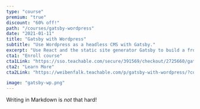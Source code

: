 ```yaml
---
type: "course"
premium: "true"
discount: "60% off!"
path: "/courses/gatsby-wordpress"
date: "2021-01-11"
title: "Gatsby with Wordpress"
subtitle: "Use Wordpress as a headless CMS with Gatsby."
excerpt: "Use React and the static site generator Gatsby to build a front end for a Wordpress site."
cta1: "Enroll course"
cta1Link: "https://sso.teachable.com/secure/391569/checkout/2725660/gatsby-with-wordpress?coupon_code=GATSBY-WP"
cta2: "Learn More"
cta2Link: "https://weibenfalk.teachable.com/p/gatsby-with-wordpress/?coupon_code=GATSBY-WP"

image: "gatsby-wp.png"
---
```

Writing in Markdown is _not_ that hard!

